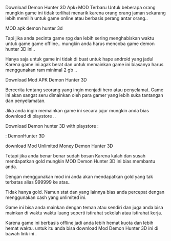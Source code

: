 Download Demon Hunter 3D Apk+MOD Terbaru
Untuk beberapa orang mungkin game ini tidak terlihat menarik karena orang orang jaman sekarang lebih memilih untuk game online atau berbasis perang antar orang.. 

MOD apk demon hunter 3d

Tapi jika anda pecinta game rpg dan lebih sering menghabiskan waktu untuk game game offline.. mungkin anda harus mencoba game demon hunter 3D ini..

Hanya saja untuk game ini tidak di buat untuk hape android yang jadul Karena game ini agak berat dan untuk memainkan game ini biasanya harus menggunakan ram minimal 2 gb ..

Download Mod APK Demon Hunter 3D 


Bercerita tentang seorang yang ingin menjadi hero atau penyelamat. Game ini akan sangat seru dimainkan oleh para gamer yang lebih suka tantangan dan penyelamatan.

Jika anda ingin memainkan game ini secara jujur mungkin anda bias download di playstore ..

Download Demon hunter 3D with playstore :

: DemonHunter 3D

download Mod Unlimited Money Demon Hunter 3D


Tetapi jika anda benar benar sudah bosan Karena kalah dan susah mendapatkan gold mungkin MOD Demon Hunter 3D ini bias membantu anda.

Dengan menggunakan mod ini anda akan mendapatkan gold yang tak terbatas alias 999999 ke atas..

Tidak hanya gold. Namun stat dan yang lainnya bias anda percepat dengan menggunakan cash yang unlimited ini.




Game ini bisa anda mainkan dengan teman atau sendiri dan juga anda bisa mainkan di waktu waktu luang seperti istirahat sekolah atau istirahat kerja.

Karena game ini berbasis offline jadi anda lebih hemat kuota dan lebih hemat waktu.
untuk itu anda bisa download Mod Demon Hunter 3D ini di bawah link ini .

